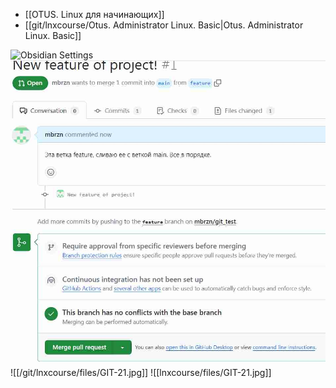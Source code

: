 - [[OTUS. Linux для начинающих]]
- [[git/lnxcourse/Otus. Administrator Linux. Basic|Otus. Administrator Linux. Basic]]

![Obsidian Settings](/git/lnxcourse/files/GIT-21.jpg)
![Obsidian Settings](/files/GIT-21.jpg)
![[/git/lnxcourse/files/GIT-21.jpg]]
![[lnxcourse/files/GIT-21.jpg]]
